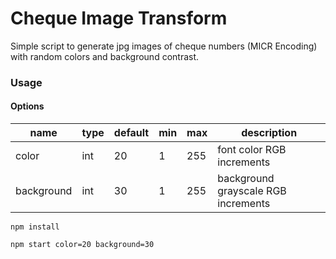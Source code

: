 # Cheque Image Transform

Simple script to generate jpg images of cheque numbers (MICR Encoding) with random colors and background contrast.

### Usage

#### Options
| name       | type | default | min | max | description |
|------------|------|---------|-----|-----|-------------|
| color      | int  | 20      | 1   | 255 | font color RGB increments |
| background | int  | 30      | 1   | 255 | background grayscale RGB increments |

```ecmascript 6
npm install

npm start color=20 background=30
```
